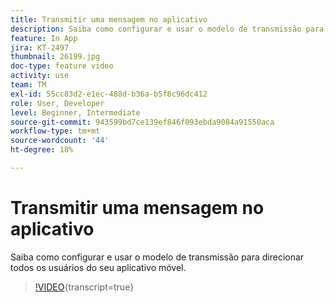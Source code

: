```yaml
---
title: Transmitir uma mensagem no aplicativo
description: Saiba como configurar e usar o modelo de transmissão para direcionar todos os usuários do seu aplicativo móvel.
feature: In App
jira: KT-2497
thumbnail: 26199.jpg
doc-type: feature video
activity: use
team: TM
exl-id: 55cc83d2-e1ec-488d-b36a-b5f8c96dc412
role: User, Developer
level: Beginner, Intermediate
source-git-commit: 943599bd7ce139ef846f093ebda9084a91550aca
workflow-type: tm+mt
source-wordcount: '44'
ht-degree: 18%

---
```


# Transmitir uma mensagem no aplicativo

Saiba como configurar e usar o modelo de transmissão para direcionar todos os usuários do seu aplicativo móvel.

>[!VIDEO](https://video.tv.adobe.com/v/26199?learn=on){transcript=true}
